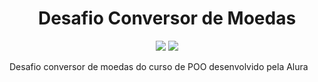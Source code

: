 <h1 align="center"> Desafio Conversor de Moedas </h1>

<p align="center">
<img loading="lazy" src="https://img.shields.io/badge/license-FFP-blue"/> <img loading="lazy" src="https://img.shields.io/badge/status-finalizado-green"/>
</p>

<p> Desafio conversor de moedas do curso de POO desenvolvido pela Alura</p>
